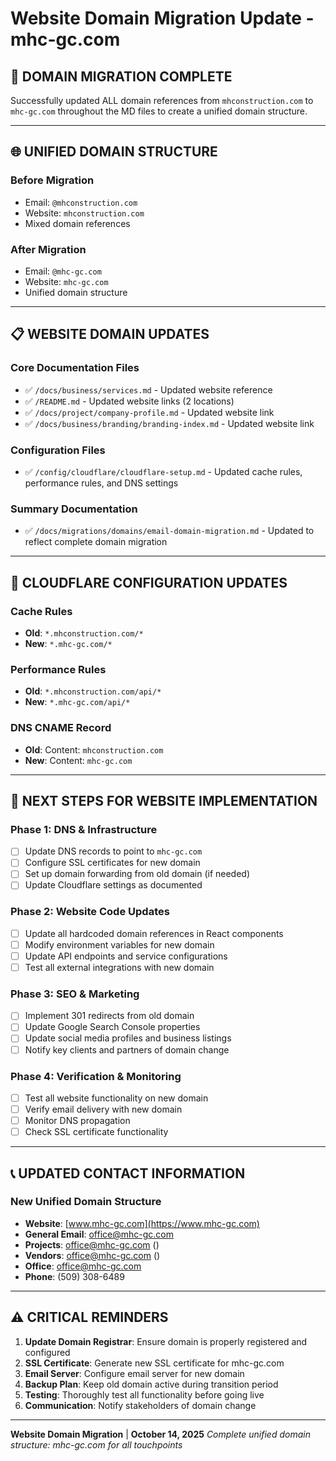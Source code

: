 # Website Domain Migration Update - mhc-gc.com

## 🎯 **DOMAIN MIGRATION COMPLETE**

Successfully updated ALL domain references from `mhconstruction.com` to `mhc-gc.com` throughout the
MD files to create a unified domain structure.

---

## 🌐 **UNIFIED DOMAIN STRUCTURE**

### **Before Migration**

- Email: `@mhconstruction.com`
- Website: `mhconstruction.com`
- Mixed domain references

### **After Migration**

- Email: `@mhc-gc.com`
- Website: `mhc-gc.com`
- Unified domain structure

---

## 📋 **WEBSITE DOMAIN UPDATES**

### **Core Documentation Files**

- ✅ `/docs/business/services.md` - Updated website reference
- ✅ `/README.md` - Updated website links (2 locations)
- ✅ `/docs/project/company-profile.md` - Updated website link
- ✅ `/docs/business/branding/branding-index.md` - Updated website link

### **Configuration Files**

- ✅ `/config/cloudflare/cloudflare-setup.md` - Updated cache rules, performance rules, and DNS settings

### **Summary Documentation**

- ✅ `/docs/migrations/domains/email-domain-migration.md` - Updated to reflect complete domain migration

---

## 🔧 **CLOUDFLARE CONFIGURATION UPDATES**

### **Cache Rules**

- **Old**: `*.mhconstruction.com/*`
- **New**: `*.mhc-gc.com/*`

### **Performance Rules**

- **Old**: `*.mhconstruction.com/api/*`
- **New**: `*.mhc-gc.com/api/*`

### **DNS CNAME Record**

- **Old**: Content: `mhconstruction.com`
- **New**: Content: `mhc-gc.com`

---

## 🚀 **NEXT STEPS FOR WEBSITE IMPLEMENTATION**

### **Phase 1: DNS & Infrastructure**

- [ ] Update DNS records to point to `mhc-gc.com`
- [ ] Configure SSL certificates for new domain
- [ ] Set up domain forwarding from old domain (if needed)
- [ ] Update Cloudflare settings as documented

### **Phase 2: Website Code Updates**

- [ ] Update all hardcoded domain references in React components
- [ ] Modify environment variables for new domain
- [ ] Update API endpoints and service configurations
- [ ] Test all external integrations with new domain

### **Phase 3: SEO & Marketing**

- [ ] Implement 301 redirects from old domain
- [ ] Update Google Search Console properties
- [ ] Update social media profiles and business listings
- [ ] Notify key clients and partners of domain change

### **Phase 4: Verification & Monitoring**

- [ ] Test all website functionality on new domain
- [ ] Verify email delivery with new domain
- [ ] Monitor DNS propagation
- [ ] Check SSL certificate functionality

---

## 📞 **UPDATED CONTACT INFORMATION**

### **New Unified Domain Structure**

- **Website**: [www.mhc-gc.com](https://www.mhc-gc.com)
- **General Email**: <office@mhc-gc.com>
- **Projects**: <office@mhc-gc.com> ()
- **Vendors**: <office@mhc-gc.com> ()
- **Office**: <office@mhc-gc.com>
- **Phone**: (509) 308-6489

---

## ⚠️ **CRITICAL REMINDERS**

1. **Update Domain Registrar**: Ensure domain is properly registered and configured
2. **SSL Certificate**: Generate new SSL certificate for mhc-gc.com
3. **Email Server**: Configure email server for new domain
4. **Backup Plan**: Keep old domain active during transition period
5. **Testing**: Thoroughly test all functionality before going live
6. **Communication**: Notify stakeholders of domain change

---

**Website Domain Migration** | **October 14, 2025**
_Complete unified domain structure: mhc-gc.com for all touchpoints_
